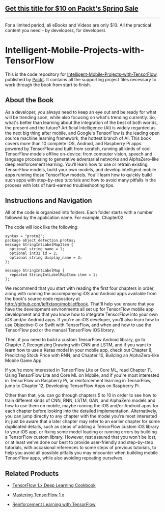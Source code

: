 ## [Get this title for $10 on Packt's Spring Sale](https://www.packt.com/B09900?utm_source=github&utm_medium=packt-github-repo&utm_campaign=spring_10_dollar_2022)
-----
For a limited period, all eBooks and Videos are only $10. All the practical content you need \- by developers, for developers

# Intelligent-Mobile-Projects-with-TensorFlow
This is the code repository for [Intelligent-Mobile-Projects-with-TensorFlow](https://www.packtpub.com/application-development/intelligent-mobile-projects-tensorflow), published by [Packt](https://www.packtpub.com/?utm_source=github). It contains all the supporting project files necessary to work through the book from start to finish.
## About the Book
As a developer, you always need to keep an eye out and be ready for what will be trending soon, while also focusing on what's trending currently. So, what's better than learning about the integration of the best of both worlds, the present and the future? Artificial Intelligence (AI) is widely regarded as the next big thing after mobile, and Google's TensorFlow is the leading open source machine learning framework, the hottest branch of AI. This book covers more than 10 complete iOS, Android, and Raspberry Pi apps powered by TensorFlow and built from scratch, running all kinds of cool TensorFlow models offline on-device: from computer vision, speech and language processing to generative adversarial networks and AlphaZero-like deep reinforcement learning. You’ll learn how to use or retrain existing TensorFlow models, build your own models, and develop intelligent mobile apps running those TensorFlow models. You'll learn how to quickly build such apps with step-by-step tutorials and how to avoid many pitfalls in the process with lots of hard-earned troubleshooting tips.

## Instructions and Navigation
All of the code is organized into folders. Each folder starts with a number followed by the application name. For example, Chapter02.



The code will look like the following:
```
syntax = "proto2";
package object_detection.protos;
message StringIntLabelMapItem {
  optional string name = 1;
  optional int32 id = 2;
  optional string display_name = 3;
};

message StringIntLabelMap {
  repeated StringIntLabelMapItem item = 1;
};
```

We recommend that you start with reading the first four chapters in order, along with running the accompanying iOS and Android apps available from the book's source code repository at http://github.com/jeffxtang/mobiletfbook. That'll help you ensure that you have the development environments all set up for TensorFlow mobile app development and that you know how to integrate TensorFlow into your own iOS and/or Android apps. If you're an iOS developer, you'll also learn how to use Objective-C or Swift with TensorFlow, and when and how to use the TensorFlow pod or the manual TensorFlow iOS library.



Then, if you need to build a custom TensorFlow Android library, go to Chapter 7, Recognizing Drawing with CNN and LSTM, and if you want to learn how to use a Keras model in your mobile app, check out Chapter 8, Predicting Stock Price with RNN, and Chapter 10, Building an AlphaZero-like Mobile Game App.

If you're more interested in TensorFlow Lite or Core ML, read Chapter 11, Using TensorFlow Lite and Core ML on Mobile, and if you're most interested in TensorFlow on Raspberry Pi, or reinforcement learning in TensorFlow, jump to Chapter 12, Developing TensorFlow Apps on Raspberry Pi.

Other than that, you can go through chapters 5 to 10 in order to see how to train different kinds of CNN, RNN, LSTM, GAN, and AlphaZero models and how to use them on mobile, maybe running the iOS and/or Android apps for each chapter before looking into the detailed implementation. Alternatively, you can jump directly to any chapter with the model you're most interested in; just be aware that a later chapter may refer to an earlier chapter for some duplicated details, such as steps of adding a TensorFlow custom iOS library to your iOS app, or fixing some model loading or running errors by building a TensorFlow custom library. However, rest assured that you won't be lost, or at least we've done our best to provide user-friendly and step-by-step tutorials, with occasional references to some steps of previous tutorials, to help you avoid all possible pitfalls you may encounter when building mobile TensorFlow apps, while also avoiding repeating ourselves.

## Related Products
* [TensorFlow 1.x Deep Learning Cookbook](https://www.packtpub.com/big-data-and-business-intelligence/tensorflow-1x-deep-learning-cookbook)

* [Mastering TensorFlow 1.x](https://www.packtpub.com/big-data-and-business-intelligence/mastering-tensorflow-1x)

* [Reinforcement Learning with TensorFlow](https://www.packtpub.com/big-data-and-business-intelligence/reinforcement-learning-tensorflow)
